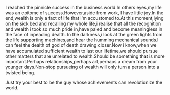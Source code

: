 I reached the pinnicle success in the business world.In others eyes,my life was an epitome of success.However,aside from work, I have little joy.In the end,wealth is only a fact of life that i'm accustomed to.At this moment,lying on the sick bed and recalling my whole life,i realise that all the recognition and wealth i took so much pride in,have paled and become meaningless in the face of inpeading dealth. In the darkness,i look at the green lights from the life supporting machines,and hear the humming mechanical sounds.I can feel the dealth of god of death drawing closer.Now i know,when we have accumulated sufficient wealth to last our lifetime,we should pursue other matters that are unrelated to wealth.Should be something that is more important.Perhaps relationships,perhaps art,perhaps a dream from your younger days.Non-stop pursueing of wealth will only turn a person into a twisted being.

Just try your best to be the guy whose achievements can revolutionize the world.
